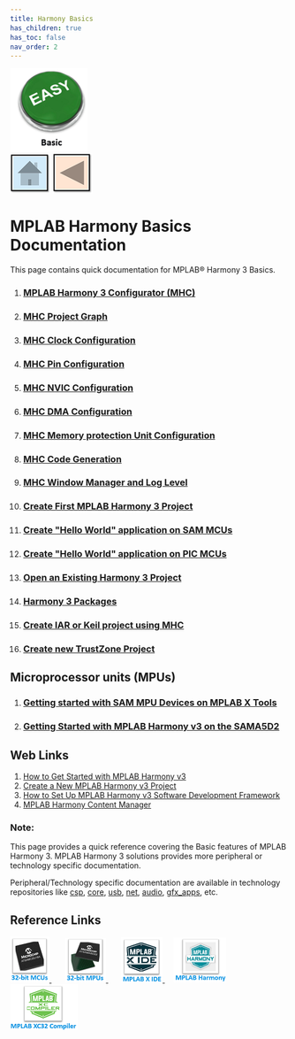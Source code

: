 ```yaml
---
title: Harmony Basics
has_children: true
has_toc: false
nav_order: 2
---
```


![](basic.png) &nbsp;&nbsp;&nbsp;&nbsp;&nbsp;&nbsp;&nbsp;&nbsp;&nbsp; &nbsp;&nbsp;&nbsp;&nbsp;&nbsp;&nbsp;&nbsp;&nbsp;&nbsp;&nbsp;&nbsp;&nbsp;&nbsp;&nbsp;&nbsp;&nbsp;&nbsp;&nbsp;&nbsp;&nbsp;&nbsp;&nbsp;&nbsp;&nbsp;&nbsp;&nbsp;&nbsp;&nbsp;&nbsp;&nbsp;&nbsp;&nbsp;&nbsp;&nbsp;&nbsp;&nbsp;&nbsp;&nbsp;&nbsp;&nbsp;&nbsp;&nbsp;&nbsp;&nbsp;&nbsp;&nbsp;&nbsp;&nbsp;&nbsp;&nbsp;&nbsp;&nbsp;&nbsp;&nbsp;&nbsp;&nbsp;&nbsp;&nbsp;&nbsp;&nbsp;&nbsp;&nbsp;&nbsp;&nbsp;&nbsp;&nbsp;&nbsp;&nbsp;&nbsp;&nbsp;&nbsp;&nbsp;[<img src="../r_images/quick_home.png" title="Home">](../readme.md) [<img src="../r_images/quick_back.png"  title="Back">](../readme.md)  

# MPLAB Harmony Basics Documentation

This page contains quick documentation for MPLAB® Harmony 3 Basics.   

1. ### [MPLAB Harmony 3 Configurator (MHC)](./mplab_harmony_3_configurator/readme.md)
2. ### [MHC Project Graph](./mhc_project_graph/readme.md)
3. ### [MHC Clock Configuration](./mhc_clock_configuration/readme.md)
4. ### [MHC Pin Configuration](./mhc_pin_configuration/readme.md)
5. ### [MHC NVIC Configuration](./mhc_nvic_configuration/readme.md)
6. ### [MHC DMA Configuration](./mhc_dma_configuration/readme.md)
7. ### [MHC Memory protection Unit Configuration](./mhc_memory_protection_unit_configuration/readme.md)
8. ### [MHC Code Generation](./mhc_code_generation/readme.md)
9. ### [MHC Window Manager and Log Level](./mhc_window_manager_log_level/readme.md)
10. ### [Create First MPLAB Harmony 3 Project](./create_first_harmony_3_project/readme.md)
11. ### [Create "Hello World" application on SAM MCUs](./create_hello_world_sam_mcus/readme.md)
12. ### [Create "Hello World" application on PIC MCUs](./create_hello_world_pic_mcus/readme.md)
13. ### [Open an Existing Harmony 3 Project](./open_an_existing_harmony_3_project/readme.md)
14. ### [Harmony 3 Packages](./harmony_3_packages/readme.md)
15. ### [Create IAR or Keil project using MHC](./create_iar_or_keil_project_using_mhc/readme.md)
16. ### [Create new TrustZone Project](./create_new_trust_zone_project/readme.md)

## Microprocessor units (MPUs)
1. ### [Getting started with SAM MPU Devices on MPLAB X Tools](./sam_mpus_getting_started_mplabx/readme.md)

2. ### [Getting Started with MPLAB Harmony v3 on the SAMA5D2](./sam_mpus_getting_started_harmony_3/readme.md)


## Web Links
1. <a href="https://github.com/Microchip-MPLAB-Harmony/Microchip-MPLAB-Harmony.github.io/wiki" target="_blank">How to Get Started with MPLAB Harmony v3</a>
2. <a href="https://microchipdeveloper.com/harmony3:new-proj" target="_blank">Create a New MPLAB Harmony v3 Project</a>
3. <a href="https://www.microchip.com/mymicrochip/filehandler.aspx?ddocname=en1000821" target="_blank">How to Set Up MPLAB Harmony v3 Software Development Framework</a>
4. <a href="https://github.com/Microchip-MPLAB-Harmony/contentmanager/wiki" target="_blank">MPLAB Harmony Content Manager</a>


### **Note:**
This page provides a quick reference covering the Basic features of MPLAB Harmony 3. MPLAB Harmony 3 solutions provides more peripheral or technology specific documentation.  

Peripheral/Technology specific documentation are available in technology repositories like <a href="https://github.com/Microchip-MPLAB-Harmony/csp" target="_blank">csp</a>, <a href="https://github.com/Microchip-MPLAB-Harmony/core" target="_blank">core</a>, <a href="https://github.com/Microchip-MPLAB-Harmony/usb" target="_blank">usb</a>, <a href="https://github.com/Microchip-MPLAB-Harmony/net" target="_blank">net</a>, <a href="https://github.com/Microchip-MPLAB-Harmony/audio" target="_blank">audio</a>, <a href="https://github.com/Microchip-MPLAB-Harmony/gfx_apps" target="_blank">gfx_apps</a>, etc.

## Reference Links

[<a href="https://www.microchip.com/design-centers/32-bit" target="_blank"> <img src="../r_images/32_bit_mcus.png"> </a>]()  &nbsp; &nbsp; &nbsp; [<a href="https://www.microchip.com/design-centers/32-bit-mpus" target="_blank"> <img src="../r_images/32_bit_mpus.png"> </a>]()  &nbsp; &nbsp; &nbsp; [<a href="https://www.microchip.com/mplab/mplab-x-ide" target="_blank"> <img src="../r_images/mplab_x_ide.png"> </a>]()  &nbsp; &nbsp; [<a href="https://www.microchip.com/mplab/mplab-harmony" target="_blank"> <img src="../r_images/mplab_harmony.png"> </a>]() [<a href="https://www.microchip.com/mplab/compilers" target="_blank"> <img src="../r_images/mplab_compiler.png"> </a>]()  
